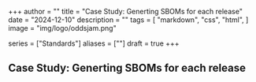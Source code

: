 +++
author = ""
title = "Case Study: Generting SBOMs for each release"
date = "2024-12-10"
description = ""
tags = [
    "markdown",
    "css",
    "html",
]
image = "img/logo/oddsjam.png"

series = ["Standards"]
aliases = [""]
draft = true
+++

## Case Study: Generting SBOMs for each release

